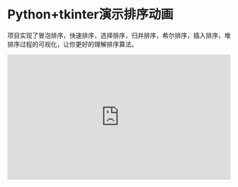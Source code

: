 # Python+tkinter演示排序动画

项目实现了冒泡排序，快速排序，选择排序，归并排序，希尔排序，插入排序，堆排序过程的可视化，让你更好的理解排序算法。

<div style="width:100%;height:0px;position:relative;padding-bottom:56.327%;"><iframe src="https://streamja.com/embed/ma4ez" frameborder="0" width="100%" height="100%" allowfullscreen style="width:100%;height:100%;position:absolute;"></iframe></div>
